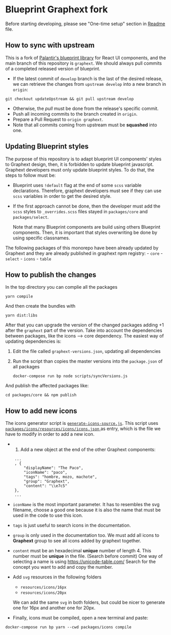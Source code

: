 # Blueprint Graphext fork
Before starting developing, please see "One-time setup" section in [Readme](README.md) file.

## How to sync with upstream
This is a fork of [Palantir's blueprint library](https://github.com/palantir/blueprint) for React UI components, and the main branch of this repository is `graphext`.
We should always pull commits of a completed released version of blueprint.
- If the latest commit of `develop` branch is the last of the desired release, we can retrieve the changes from `upstream develop` into a new branch in `origin`:
```
git checkout updateUpstream && git pull upstream develop
```
- Otherwise, the *pull* must be done from the release's specific commit.
- Push all incoming commits to the branch created in `origin`.
- Prepare a Pull Request to `origin graphext`.
- Note that all commits coming from upstream must be **squashed** into one.

## Updating Blueprint styles
The purpose of this repository is to adapt blueprint UI components' styles to Graphext design, then, it is forbidden to update blueprint javascript. Graphext developers must only update blueprint styles. To do that, the steps to follow must be:
- Blueprint uses `!default` flag at the end of some `scss` variable declarations. Therefore, graphext developers must see if they can use `scss` variables in order to get the desired style.
- If the first approach cannot be done, then the developer must add the `scss` styles to `_overrides.scss` files stayed in `packages/core` and `packages/select`.

  Note that many Blueprint components are build using others Blueprint components. Then, it is important that styles overwriting be done by using specific classnames.

The following packages of this monorepo have been already updated by Graphext and they are already published in graphext npm registry:
    - `core`
    - `select`
    - `icons`
    - `table`

## How to publish the changes

In the top directory you can complie all the packages
```
yarn compile
```
And then create the bundles with
```
yarn dist:libs
```
After that you can upgrade the version of the changed packages adding +1 after the `graphext` part of the version. Take into account the dependencies between packages, like the icons --> core dependency. The easiest way of updating dependencies is:

1. Edit the file called `graphext-versions.json`, updating all dependencies
2. Run the script than copies the master versions into the `package.json` of all packages

    ```
    docker-compose run bp node scripts/syncVersions.js
    ```

And publish the affected packages like:
```
cd packages/core && npm publish
```

## How to add new icons

The icons generator script is [`generate-icons-source.js`](packages/node-build-scripts/generate-icons-source.js). This script uses [`packages/icons/resources/icons/icons.json` ](packages/icons/resources/icons/icons.json) as entry, which is the file we have to modify in order to add a new icon.
- 1. Add a new object at the end of the other Graphext components:

```
    ...
    , {
        "displayName": "The Paco",
        "iconName": "paco",
        "tags": "hombre, mozo, machote",
        "group": "Graphext",
        "content": "\\e7c5"
    },
    ...
```
- `iconName` is the most important parameter. It has to resembles the svg filename, choose a good one because it is also the name that must be used in the code to use this icon.
- `tags` is just useful to search icons in the documentation.
- `group` is only used in the documentation too. We must add all icons to **Graphext** group to see all icons added by graphext together.
- `content` must be an hexadecimal **unique** number of length 4. This number must be **unique** in the file. (Search before commit) One way of selecting a name is using https://unicode-table.com/ Search for the concept you want to add and copy the number.
- Add `svg` resources in the following folders
    - `resources/icons/16px`
    - `resources/icons/20px`

  We can add the same `svg` in both folders, but could be nicer to generate one for 16px and another one for 20px.
- Finally, icons must be compiled, open a new terminal and paste:
```
docker-compose run bp yarn --cwd packages/icons compile
```
